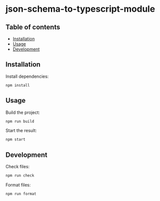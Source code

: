 # json-schema-to-typescript-module

## Table of contents

- [Installation](#installation)
- [Usage](#usage)
- [Development](#development)

## Installation

Install dependencies:

```sh
npm install
```

## Usage

Build the project:

```sh
npm run build
```

Start the result:

```sh
npm start
```

## Development

Check files:

```sh
npm run check
```

Format files:

```sh
npm run format
```
